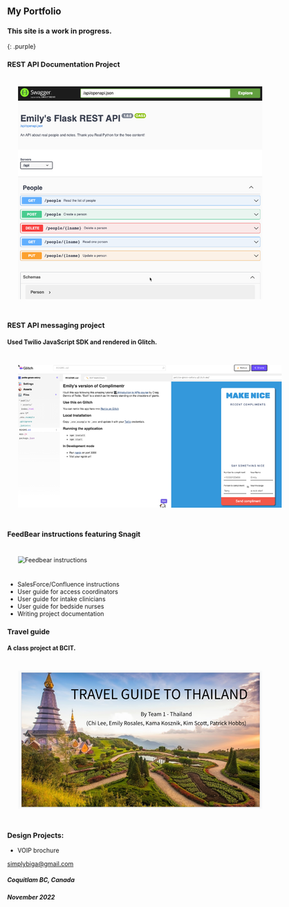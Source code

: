 ## My Portfolio

### This site is a work in progress.
{: .purple}

### REST API Documentation Project

<img
     src="Flask API.png"
     alt="Flask API image"
     style="margin: 25px; height: 355; max-width: 565px">

### REST API messaging project
#### Used Twilio JavaScript SDK and rendered in Glitch.

 <img
     src="MakeNice_glitch.png"
     alt="Messaging app in Glitch"
     style="margin: 25px; height: 400; max-width: 610px">
                                                        
### FeedBear instructions featuring Snagit

<img
     src="Feedbear_Change status.docx"
     alt="Feedbear instructions"
     style="margin: 25px; height: 450; max-width: 600px">
     
- SalesForce/Confluence instructions
- User guide for access coordinators
- User guide for intake clinicians
- User guide for bedside nurses
- Writing project documentation

### Travel guide
#### A class project at BCIT.

 <img
     src="Travel Thai_powerpoint.png"
     alt="Travel powerpoint"
     style="margin: 25px; height: 355; max-width: 565px">
                                                        
### Design Projects:

- VOIP brochure


[simplybiga@gmail.com](mailto:simplybiga@gmail.com)

##### Coquitlam BC, Canada
##### November 2022

<style>
  .purple {
    color:inherit;
  }
  .purple:hover {
    color:rgb(107,79,187);
  }
</style>
